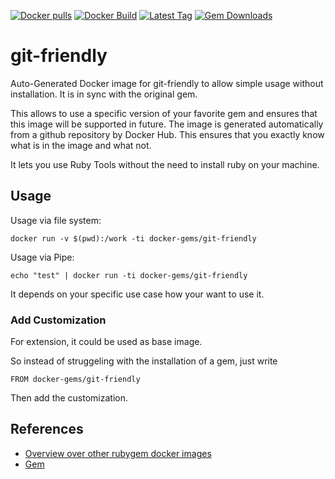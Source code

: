 [![Docker pulls](https://img.shields.io/docker/pulls/rubygem/git-friendly.svg)](https://hub.docker.com/r/rubygem/git-friendly/)
[![Docker Build](https://img.shields.io/docker/automated/rubygem/git-friendly.svg)](https://hub.docker.com/r/rubygem/git-friendly/)
[![Latest Tag](https://img.shields.io/github/tag/docker-rubygem/git-friendly.svg)](https://hub.docker.com/r/rubygem/git-friendly/)
[![Gem Downloads](https://img.shields.io/gem/dt/git-friendly.svg)](https://rubygems.org/gems/git-friendly/)
# git-friendly

Auto-Generated Docker image for git-friendly to allow simple usage without installation.
It is in sync with the original gem.

This allows to use a specific version of your favorite gem and ensures that this image will be supported in future.
The image is generated automatically from a github repository by Docker Hub.
This ensures that you exactly know what is in the image and what not.

It lets you use Ruby Tools without the need to install ruby on your machine.

## Usage

Usage via file system:

`docker run -v $(pwd):/work -ti docker-gems/git-friendly`

Usage via Pipe:

`echo "test" | docker run -ti docker-gems/git-friendly`

It depends on your specific use case how your want to use it.

### Add Customization

For extension, it could be used as base image.

So instead of struggeling with the installation of a gem, just write

`FROM docker-gems/git-friendly`

Then add the customization.

## References

 - [Overview over other rubygem docker images](https://github.com/thinkbot/docker-rubygem)
 - [Gem](https://rubygems.org/gems/git-friendly/)

